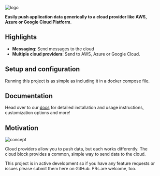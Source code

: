 ![logo](https://raw.githubusercontent.com/balena-io-playground/cloudBlock/main/docs/images/cloudBlock-logo.png)

**Easily push application data generically to a cloud provider like AWS, Azure or Google Cloud Platform.**

## Highlights

- **Messaging**: Send messages to the cloud
- **Multiple cloud providers**: Send to AWS, Azure or Google Cloud.

## Setup and configuration

Running this project is as simple as including it in a docker compose file.

## Documentation

Head over to our [docs](docs/) for detailed installation and usage instructions, customization options and more!

## Motivation

![concept](https://raw.githubusercontent.com/balena-io-playground/cloudBlock/main/docs/images/cloud.png)

Cloud providers allow you to push data, but each works differently. The cloud block provides a common, simple way to send data to the cloud.

This project is in active development so if you have any feature requests or issues please submit them here on GitHub. PRs are welcome, too.
